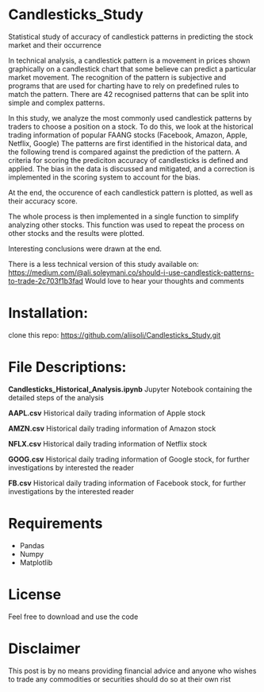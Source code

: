 # Candlesticks_Study
Statistical study of accuracy of candlestick patterns in predicting the stock market and their occurrence 

In technical analysis, a candlestick pattern is a movement in prices shown graphically on a candlestick chart that some believe can predict a particular market movement. The recognition of the pattern is subjective and programs that are used for charting have to rely on predefined rules to match the pattern. There are 42 recognised patterns that can be split into simple and complex patterns.

In this study, we analyze the most commonly used candlestick patterns by traders to choose a position on a stock. 
To do this, we look at the historical trading information of popular FAANG stocks (Facebook, Amazon, Apple, Netflix, Google)
The patterns are first identified in the historical data, and the following trend is compared against the prediction of the pattern.
A criteria for scoring the prediciton accuracy of candlesticks is defined and applied. 
The bias in the data is discussed and mitigated, and a correction is implemented in the scoring system to account for the bias.

At the end, the occurence of each candlestick pattern is plotted, as well as their accuracy score.

The whole process is then implemented in a single function to simplify analyzing other stocks.
This function was used to repeat the process on other stocks and the results were plotted.

Interesting conclusions were drawn at the end. 

There is a less technical version of this study available on:
https://medium.com/@ali.soleymani.co/should-i-use-candlestick-patterns-to-trade-2c703f1b3fad
Would love to hear your thoughts and comments

# Installation:
clone this repo:
https://github.com/aliisoli/Candlesticks_Study.git

# File Descriptions:
**Candlesticks_Historical_Analysis.ipynb**
Jupyter Notebook containing the detailed steps of the analysis

**AAPL.csv**
Historical daily trading information of Apple stock

**AMZN.csv**
Historical daily trading information of Amazon stock

**NFLX.csv**
Historical daily trading information of Netflix stock

**GOOG.csv**
Historical daily trading information of Google stock, for further investigations by interested the reader

**FB.csv**
Historical daily trading information of Facebook stock, for further investigations by the interested reader

# Requirements
- Pandas
- Numpy
- Matplotlib

# License
Feel free to download and use the code

# Disclaimer
This post is by no means providing financial advice and anyone who wishes to trade any commodities or securities should do so at their own rist
